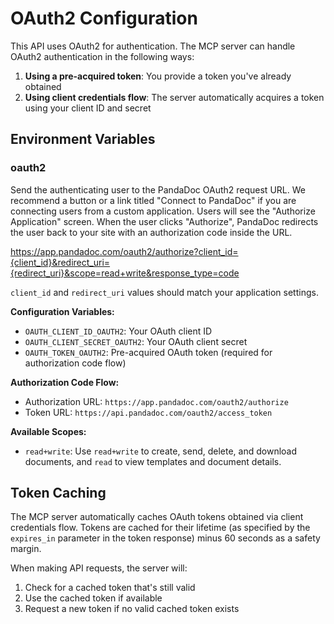 # OAuth2 Configuration

This API uses OAuth2 for authentication. The MCP server can handle OAuth2 authentication in the following ways:

1. **Using a pre-acquired token**: You provide a token you've already obtained
2. **Using client credentials flow**: The server automatically acquires a token using your client ID and secret

## Environment Variables

### oauth2

Send the authenticating user to the PandaDoc OAuth2 request URL. We recommend a button or a link titled
"Connect to PandaDoc" if you are connecting users from a custom application. Users will see the "Authorize Application" screen.
When the user clicks "Authorize", PandaDoc redirects the user back to your site with an authorization code inside the URL.

https://app.pandadoc.com/oauth2/authorize?client_id={client_id}&redirect_uri={redirect_uri}&scope=read+write&response_type=code

`client_id` and `redirect_uri` values should match your application settings.


**Configuration Variables:**

- `OAUTH_CLIENT_ID_OAUTH2`: Your OAuth client ID
- `OAUTH_CLIENT_SECRET_OAUTH2`: Your OAuth client secret
- `OAUTH_TOKEN_OAUTH2`: Pre-acquired OAuth token (required for authorization code flow)

**Authorization Code Flow:**

- Authorization URL: `https://app.pandadoc.com/oauth2/authorize`
- Token URL: `https://api.pandadoc.com/oauth2/access_token`

**Available Scopes:**

- `read+write`: Use `read+write` to create, send, delete, and download documents, and `read` to view templates and document details.

## Token Caching

The MCP server automatically caches OAuth tokens obtained via client credentials flow. Tokens are cached for their lifetime (as specified by the `expires_in` parameter in the token response) minus 60 seconds as a safety margin.

When making API requests, the server will:
1. Check for a cached token that's still valid
2. Use the cached token if available
3. Request a new token if no valid cached token exists
